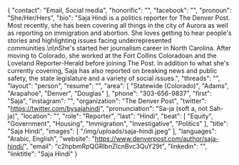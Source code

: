 {
  "contact": "Email, Social media",
  "honorific": "",
  "facebook": "",
  "pronoun": "She/Her/Hers",
  "bio": "Saja Hindi is a politics reporter for The Denver Post. Most recently, she has been covering all things in the city of Aurora as well as reporting on immigration and abortion. She loves getting to hear people's stories and highlighting issues facing underrepresented communities.\n\nShe's started her journalism career in North Carolina. After moving to Colorado, she worked at the Fort Collins Coloradoan and the Loveland Reporter-Herald before joining The Post. In addition to what she's currently covering, Saja has also reported on breaking news and public safety, the state legislature and a variety of social issues.",
  "threads": "",
  "layout": "person",
  "resume": "",
  "area": [
    "Statewide (Colorado)",
    "Adams",
    "Arapahoe",
    "Denver",
    "Douglas"
  ],
  "phone": "303-656-9837",
  "first": "Saja",
  "instagram": "",
  "organization": "The Denver Post",
  "twitter": "https://twitter.com/bysajahindi",
  "pronunciation": "Sa-ja (soft a, not Sah-ja)",
  "location": "",
  "role": "Reporter",
  "last": "Hindi",
  "beat": [
    "Equity",
    "Government",
    "Housing",
    "Immigration",
    "Investigative",
    "Politics"
  ],
  "title": "Saja Hindi",
  "images": [
    "/img/uploads/saja-hindi.jpeg"
  ],
  "languages": "Arabic, English",
  "website": "https://www.denverpost.com/author/saja-hindi/",
  "email": "c2hpbmRpQGRlbnZlcnBvc3QuY29t",
  "linkedin": "",
  "linktitle": "Saja Hindi"
}

